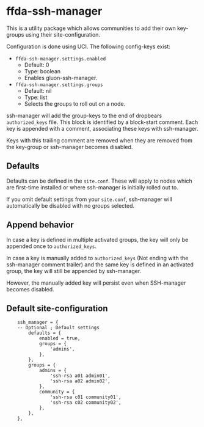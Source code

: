 # ffda-ssh-manager

This is a utility package which allows communities to add their own key-groups using their site-configuration.

Configuration is done using UCI. The following config-keys exist:

- `ffda-ssh-manager.settings.enabled`
  - Default: 0
  - Type: boolean
  - Enables gluon-ssh-manager.
- `ffda-ssh-manager.settings.groups`
  - Default: nil
  - Type: list
  - Selects the groups to roll out on a node.

ssh-manager will add the group-keys to the end of dropbears `authorized_keys` file.
This block is identified by a block-start comment. Each key is appended with a comment, associating
these keys with ssh-manager.

Keys with this trailing comment are removed when they are removed from the key-group or ssh-manager becomes
disabled.


## Defaults

Defaults can be defined in the `site.conf`. These will apply to nodes which are first-time installed or where
ssh-manager is initially rolled out to.

If you omit default settings from your `site.conf`, ssh-manager will automatically be disabled with no groups
selected.


## Append behavior

In case a key is defined in multiple activated groups, the key will only be appended once to `authorized_keys`.

In case a key is manually added to `authorized_keys` (Not ending with the ssh-manager comment trailer) and
the same key is defined in an activated group, the key will still be appended by ssh-manager.

However, the manually added key will persist even when SSH-manager becomes disabled.


## Default site-configuration

```
	ssh_manager = {
    -- Optional ; Default settings
		defaults = {
			enabled = true,
			groups = {
				'admins',
			},
		},
		groups = {
			admins = {
				'ssh-rsa a01 admin01',
				'ssh-rsa a02 admin02',
			},
			community = {
				'ssh-rsa c01 community01',
				'ssh-rsa c02 community02',
			},
		},
	},
```
